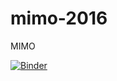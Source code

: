# mimo-2016
MIMO

[![Binder](http://mybinder.org/badge.svg)](http://mybinder.org/repo/julienroussel/mimo-2016)
